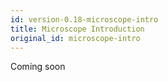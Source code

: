 ```yaml
---
id: version-0.18-microscope-intro
title: Microscope Introduction
original_id: microscope-intro
---
```


Coming soon